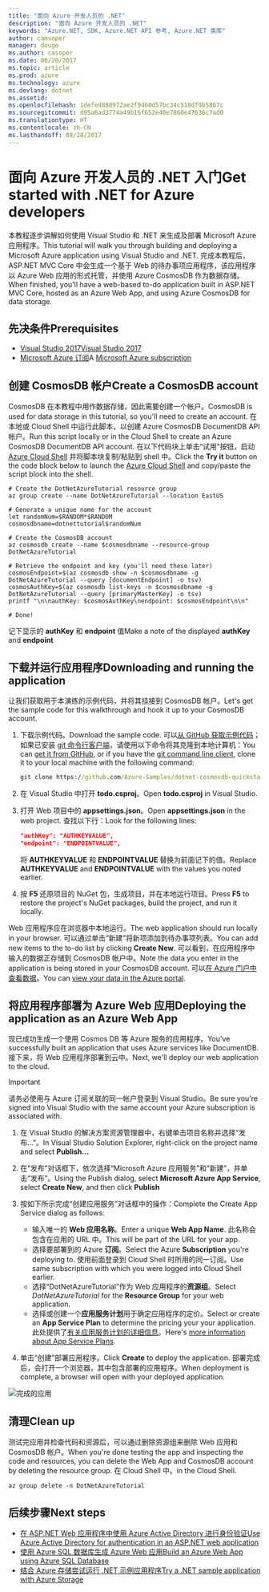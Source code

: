 ```yaml
---
title: "面向 Azure 开发人员的 .NET"
description: "面向 Azure 开发人员的 .NET"
keywords: "Azure.NET, SDK, Azure.NET API 参考, Azure.NET 类库"
author: camsoper
manager: douge
ms.author: casoper
ms.date: 06/20/2017
ms.topic: article
ms.prod: azure
ms.technology: azure
ms.devlang: dotnet
ms.assetid: 
ms.openlocfilehash: 1defed888972ae2f9d60d57bc34c518df9b5867c
ms.sourcegitcommit: d95a6ad3774a49b16f652e40e7860e47636c7ad0
ms.translationtype: HT
ms.contentlocale: zh-CN
ms.lasthandoff: 08/28/2017
---
```

# <a name="get-started-with-net-for-azure-developers"></a><span data-ttu-id="dc76b-104">面向 Azure 开发人员的 .NET 入门</span><span class="sxs-lookup"><span data-stu-id="dc76b-104">Get started with .NET for Azure developers</span></span>

<span data-ttu-id="dc76b-105">本教程逐步讲解如何使用 Visual Studio 和 .NET 来生成及部署 Microsoft Azure 应用程序。</span><span class="sxs-lookup"><span data-stu-id="dc76b-105">This tutorial will walk you through building and deploying a Microsoft Azure application using Visual Studio and .NET.</span></span>  <span data-ttu-id="dc76b-106">完成本教程后，ASP.NET MVC Core 中会生成一个基于 Web 的待办事项应用程序，该应用程序以 Azure Web 应用的形式托管，并使用 Azure CosmosDB 作为数据存储。</span><span class="sxs-lookup"><span data-stu-id="dc76b-106">When finished, you'll have a web-based to-do application built in ASP.NET MVC Core, hosted as an Azure Web App, and using Azure CosmosDB for data storage.</span></span>

## <a name="prerequisites"></a><span data-ttu-id="dc76b-107">先决条件</span><span class="sxs-lookup"><span data-stu-id="dc76b-107">Prerequisites</span></span>

* [<span data-ttu-id="dc76b-108">Visual Studio 2017</span><span class="sxs-lookup"><span data-stu-id="dc76b-108">Visual Studio 2017</span></span>](https://www.visualstudio.com/downloads/)
* <span data-ttu-id="dc76b-109">[Microsoft Azure 订阅](https://azure.microsoft.com/free/)</span><span class="sxs-lookup"><span data-stu-id="dc76b-109">A [Microsoft Azure subscription](https://azure.microsoft.com/free/)</span></span>

## <a name="create-a-cosmosdb-account"></a><span data-ttu-id="dc76b-110">创建 CosmosDB 帐户</span><span class="sxs-lookup"><span data-stu-id="dc76b-110">Create a CosmosDB account</span></span>

<span data-ttu-id="dc76b-111">CosmosDB 在本教程中用作数据存储，因此需要创建一个帐户。</span><span class="sxs-lookup"><span data-stu-id="dc76b-111">CosmosDB is used for data storage in this tutorial, so you'll need to create an account.</span></span>  <span data-ttu-id="dc76b-112">在本地或 Cloud Shell 中运行此脚本，以创建 Azure CosmosDB DocumentDB API 帐户。</span><span class="sxs-lookup"><span data-stu-id="dc76b-112">Run this script locally or in the Cloud Shell to create an Azure CosmosDB DocumentDB API account.</span></span>  <span data-ttu-id="dc76b-113">在以下代码块上单击“试用”按钮，启动 [Azure Cloud Shell](/azure/cloud-shell/) 并将脚本块复制/粘贴到 shell 中。</span><span class="sxs-lookup"><span data-stu-id="dc76b-113">Click the **Try it** button on the code block below to launch the [Azure Cloud Shell](/azure/cloud-shell/) and copy/paste the script block into the shell.</span></span>

```azurecli-interactive
# Create the DotNetAzureTutorial resource group
az group create --name DotNetAzureTutorial --location EastUS

# Generate a unique name for the account
let randomNum=$RANDOM*$RANDOM
cosmosdbname=dotnettutorial$randomNum

# Create the CosmosDB account
az cosmosdb create --name $cosmosdbname --resource-group DotNetAzureTutorial

# Retrieve the endpoint and key (you'll need these later)
cosmosEndpoint=$(az cosmosdb show -n $cosmosdbname -g DotNetAzureTutorial --query [documentEndpoint] -o tsv)
cosmosAuthKey=$(az cosmosdb list-keys -n $cosmosdbname -g DotNetAzureTutorial --query [primaryMasterKey] -o tsv)
printf "\n\nauthKey: $cosmosAuthKey\nendpoint: $cosmosEndpoint\n\n"

# Done!

```

<span data-ttu-id="dc76b-114">记下显示的 **authKey** 和 **endpoint** 值</span><span class="sxs-lookup"><span data-stu-id="dc76b-114">Make a note of the displayed **authKey** and **endpoint**</span></span> 

## <a name="downloading-and-running-the-application"></a><span data-ttu-id="dc76b-115">下载并运行应用程序</span><span class="sxs-lookup"><span data-stu-id="dc76b-115">Downloading and running the application</span></span>

<span data-ttu-id="dc76b-116">让我们获取用于本演练的示例代码，并将其挂接到 CosmosDB 帐户。</span><span class="sxs-lookup"><span data-stu-id="dc76b-116">Let's get the sample code for this walkthrough and hook it up to your CosmosDB account.</span></span>

1. <span data-ttu-id="dc76b-117">下载示例代码。</span><span class="sxs-lookup"><span data-stu-id="dc76b-117">Download the sample code.</span></span>  <span data-ttu-id="dc76b-118">可以[从 GitHub 获取示例代码](https://github.com/Azure-Samples/dotnet-cosmosdb-quickstart/)；如果已安装 [git 命令行客户端](https://git-scm.com/)，请使用以下命令将其克隆到本地计算机：</span><span class="sxs-lookup"><span data-stu-id="dc76b-118">You can [get it from GitHub](https://github.com/Azure-Samples/dotnet-cosmosdb-quickstart/), or if you have the [git command line client](https://git-scm.com/), clone it to your local machine with the following command:</span></span>

    ```cmd
    git clone https://github.com/Azure-Samples/dotnet-cosmosdb-quickstart
    ```

2. <span data-ttu-id="dc76b-119">在 Visual Studio 中打开 **todo.csproj**。</span><span class="sxs-lookup"><span data-stu-id="dc76b-119">Open **todo.csproj** in Visual Studio.</span></span>

3. <span data-ttu-id="dc76b-120">打开 Web 项目中的 **appsettings.json**。</span><span class="sxs-lookup"><span data-stu-id="dc76b-120">Open **appsettings.json** in the web project.</span></span>  <span data-ttu-id="dc76b-121">查找以下行：</span><span class="sxs-lookup"><span data-stu-id="dc76b-121">Look for the following lines:</span></span>

    ```json
    "authKey": "AUTHKEYVALUE",
    "endpoint": "ENDPOINTVALUE",
    ```
    <span data-ttu-id="dc76b-122">将 **AUTHKEYVALUE** 和 **ENDPOINTVALUE** 替换为前面记下的值。</span><span class="sxs-lookup"><span data-stu-id="dc76b-122">Replace **AUTHKEYVALUE** and **ENDPOINTVALUE** with the values you noted earlier.</span></span>

4. <span data-ttu-id="dc76b-123">按 **F5** 还原项目的 NuGet 包，生成项目，并在本地运行项目。</span><span class="sxs-lookup"><span data-stu-id="dc76b-123">Press **F5** to restore the project's NuGet packages, build the project, and run it locally.</span></span>

<span data-ttu-id="dc76b-124">Web 应用程序应在浏览器中本地运行。</span><span class="sxs-lookup"><span data-stu-id="dc76b-124">The web application should run locally in your browser.</span></span>  <span data-ttu-id="dc76b-125">可以通过单击“新建”将新项添加到待办事项列表。</span><span class="sxs-lookup"><span data-stu-id="dc76b-125">You can add new items to the to-do list by clicking **Create New**.</span></span>  <span data-ttu-id="dc76b-126">可以看到，在应用程序中输入的数据正存储到 CosmosDB 帐户中。</span><span class="sxs-lookup"><span data-stu-id="dc76b-126">Note the data you enter in the application is being stored in your CosmosDB account.</span></span>  <span data-ttu-id="dc76b-127">可以[在 Azure 门户中查看数据](https://docs.microsoft.com/en-us/azure/documentdb/documentdb-view-json-document-explorer)。</span><span class="sxs-lookup"><span data-stu-id="dc76b-127">You can [view your data in the Azure portal](https://docs.microsoft.com/en-us/azure/documentdb/documentdb-view-json-document-explorer).</span></span>

## <a name="deploying-the-application-as-an-azure-web-app"></a><span data-ttu-id="dc76b-128">将应用程序部署为 Azure Web 应用</span><span class="sxs-lookup"><span data-stu-id="dc76b-128">Deploying the application as an Azure Web App</span></span>

<span data-ttu-id="dc76b-129">现已成功生成一个使用 Cosmos DB 等 Azure 服务的应用程序。</span><span class="sxs-lookup"><span data-stu-id="dc76b-129">You've successfully built an application that uses Azure services like DocumentDB.</span></span>  <span data-ttu-id="dc76b-130">接下来，将 Web 应用程序部署到云中。</span><span class="sxs-lookup"><span data-stu-id="dc76b-130">Next, we'll deploy our web application to the cloud.</span></span>

> [!IMPORTANT]
> <span data-ttu-id="dc76b-131">请务必使用与 Azure 订阅关联的同一帐户登录到 Visual Studio。</span><span class="sxs-lookup"><span data-stu-id="dc76b-131">Be sure you're signed into Visual Studio with the same account your Azure subscription is associated with.</span></span>

1. <span data-ttu-id="dc76b-132">在 Visual Studio 的解决方案资源管理器中，右键单击项目名称并选择“发布...”。</span><span class="sxs-lookup"><span data-stu-id="dc76b-132">In Visual Studio Solution Explorer, right-click on the project name and select **Publish...**</span></span>

2. <span data-ttu-id="dc76b-133">在“发布”对话框下，依次选择“Microsoft Azure 应用服务”和“新建”，并单击“发布”。</span><span class="sxs-lookup"><span data-stu-id="dc76b-133">Using the Publish dialog, select **Microsoft Azure App Service**, select **Create New**, and then click **Publish**</span></span>

3. <span data-ttu-id="dc76b-134">按如下所示完成“创建应用服务”对话框中的操作：</span><span class="sxs-lookup"><span data-stu-id="dc76b-134">Complete the Create App Service dialog as follows:</span></span>

    * <span data-ttu-id="dc76b-135">输入唯一的 **Web 应用名称**。</span><span class="sxs-lookup"><span data-stu-id="dc76b-135">Enter a unique **Web App Name**.</span></span>  <span data-ttu-id="dc76b-136">此名称会包含在应用的 URL 中。</span><span class="sxs-lookup"><span data-stu-id="dc76b-136">This will be part of the URL for your app.</span></span>
    * <span data-ttu-id="dc76b-137">选择要部署到的 Azure **订阅**。</span><span class="sxs-lookup"><span data-stu-id="dc76b-137">Select the Azure **Subscription** you're deploying to.</span></span>  <span data-ttu-id="dc76b-138">使用前面登录到 Cloud Shell 时所用的同一订阅。</span><span class="sxs-lookup"><span data-stu-id="dc76b-138">Use same subscription with which you were logged into Cloud Shell earlier.</span></span>
    * <span data-ttu-id="dc76b-139">选择“DotNetAzureTutorial”作为 Web 应用程序的**资源组**。</span><span class="sxs-lookup"><span data-stu-id="dc76b-139">Select *DotNetAzureTutorial* for the **Resource Group** for your web application.</span></span>
    * <span data-ttu-id="dc76b-140">选择或创建一个**应用服务计划**用于确定应用程序的定价。</span><span class="sxs-lookup"><span data-stu-id="dc76b-140">Select or create an **App Service Plan** to determine the pricing your your application.</span></span>  <span data-ttu-id="dc76b-141">此处提供了[有关应用服务计划的详细信息](/azure/app-service/azure-web-sites-web-hosting-plans-in-depth-overview)。</span><span class="sxs-lookup"><span data-stu-id="dc76b-141">Here's [more information about App Service Plans](/azure/app-service/azure-web-sites-web-hosting-plans-in-depth-overview).</span></span>

4. <span data-ttu-id="dc76b-142">单击“创建”部署应用程序。</span><span class="sxs-lookup"><span data-stu-id="dc76b-142">Click **Create** to deploy the application.</span></span>  <span data-ttu-id="dc76b-143">部署完成后，会打开一个浏览器，其中包含部署的应用程序。</span><span class="sxs-lookup"><span data-stu-id="dc76b-143">When deployment is complete, a browser will open with your deployed application.</span></span>

![完成的应用](./media/dotnet-quickstart/todo.png)

## <a name="clean-up"></a><span data-ttu-id="dc76b-145">清理</span><span class="sxs-lookup"><span data-stu-id="dc76b-145">Clean up</span></span>

<span data-ttu-id="dc76b-146">测试完应用并检查代码和资源后，可以通过删除资源组来删除 Web 应用和 CosmosDB 帐户。</span><span class="sxs-lookup"><span data-stu-id="dc76b-146">When you're done testing the app and inspecting the code and resources, you can delete the Web App and CosmosDB account by deleting the resource group.</span></span> <span data-ttu-id="dc76b-147">在 Cloud Shell 中。</span><span class="sxs-lookup"><span data-stu-id="dc76b-147">in the Cloud Shell.</span></span>

```azurecli-interactive
az group delete -n DotNetAzureTutorial
```

## <a name="next-steps"></a><span data-ttu-id="dc76b-148">后续步骤</span><span class="sxs-lookup"><span data-stu-id="dc76b-148">Next steps</span></span>

* [<span data-ttu-id="dc76b-149">在 ASP.NET Web 应用程序中使用 Azure Active Directory 进行身份验证</span><span class="sxs-lookup"><span data-stu-id="dc76b-149">Use Azure Active Directory for authentication in an ASP.NET web application</span></span>](/azure/active-directory/develop/active-directory-devquickstarts-webapp-dotnet)
* [<span data-ttu-id="dc76b-150">使用 Azure SQL 数据库生成 Azure Web 应用</span><span class="sxs-lookup"><span data-stu-id="dc76b-150">Build an Azure Web App using Azure SQL Database</span></span>](/azure/app-service-web/web-sites-dotnet-get-started)
* [<span data-ttu-id="dc76b-151">结合 Azure 存储尝试运行 .NET 示例应用程序</span><span class="sxs-lookup"><span data-stu-id="dc76b-151">Try a .NET sample application with Azure Storage</span></span>](/azure/storage/storage-samples-dotnet)


